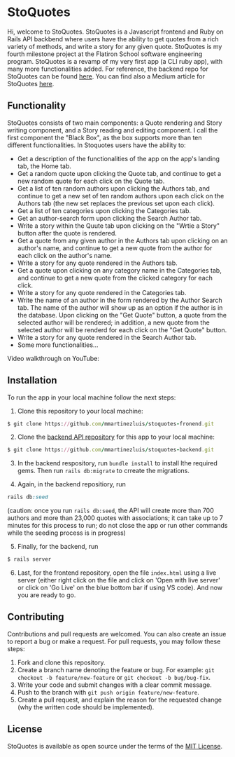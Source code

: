 # StoQuotes
Hi, welcome to StoQuotes. StoQuotes is a Javascript frontend and Ruby on Rails API backbend where users have the ability to get quotes from a rich variety of methods, and write a story for any given quote. StoQuotes is my fourth milestone project at the Flatiron School software engineering program. StoQuotes is a revamp of my very first app (a CLI ruby app), with many more functionalities added. For reference, the backend repo for StoQuotes can be found [here](https://github.com/mmartinezluis/stoquotes-backend). You can find also a Medium article for StoQuotes [here](https://luis-mmartinez.medium.com/javascript-event-listeners-f733052ab0c0). 

## Functionality
StoQuotes consists of two main components: a Quote rendering and Story writing component, and a Story reading and editing component. I call the first component the "Black Box", as the box supports more than ten different functionalities. In Stoquotes users have the ability to:
* Get a description of the functionalities of the app on the app's landing tab, the Home tab.
* Get a random quote upon clicking the Quote tab, and continue to get a new random quote for each click on the Quote tab.
* Get a list of ten random authors upon clicking the Authors tab, and continue to get a new set of ten random authors upon each click on the Authors tab (the new set replaces the previous set upon each click).
* Get a list of ten categories upon clicking the Categories tab.
* Get an author-search form upon clicking the Search Author tab.
* Write a story within the Quute tab upon clicking on the "Wrtie a Story" button after the quote is rendered.
* Get a quote from any given author in the Authors tab upon clicking on an author's name, and continue to get a new quote from the author for each click on the author's name.
* Write a story for any quote rendered in the Authors tab.
* Get a quote upon clicking on any category name in the Categories tab, and continue to get a new quote from the clicked category for each click.
* Write a story for any quote rendered in the Categories tab. 
* Write the name of an author in the form rendered by the Author Search tab. The name of the author will show up as an option if the author is in the database. Upon clicking on the "Get Quote" button, a quote from the selected author will be rendered; in addition, a new quote from the selected author will be renderd for each click on the "Get Quote" button. 
* Write a story for any quote rendered in the Search Author tab. 
* Some more functionalities...

Video walkthrough on YouTube: 

## Installation
To run the app in your local machine follow the next steps:
1. Clone this repository to your local machine:
``` ruby
$ git clone https://github.com/mmartinezluis/stoquotes-fronend.git
```

2. Clone the [backend API repository](https://github.com/mmartinezluis/stoquotes-backend) for this app to your local machine:
``` ruby
$ git clone https://github.com/mmartinezluis/stoquotes-backend.git
```

3. In the backend respository, run `bundle install` to install lthe required gems. Then run `rails db:migrate` to crreate the migrations.

4. Again, in the backend repositiory, run 
```ruby
rails db:seed
```
(caution: once you run `rails db:seed`, the API will create more than 700 authors and more than 23,000 quotes with associations; it can take up to 7 minutes for this process to run; do not close the app or run other commands while the seeding process is in progress)

5. Finally, for the backend, run
```ruby 
$ rails server
```

6. Last, for the frontend repository, open the file `index.html` using a live server (either right click on the file and click on 'Open with live server' or click on 'Go Live' on the blue bottom bar if using VS code). And now you are ready to go.

## Contributing
Contributions and pull requests are welcomed. You can also create an issue to report a bug or make a request. For pull requests, you may follow these steps:
1. Fork and clone this repository.
2. Create a branch name denoting the feature or bug. For example: `git checkout -b feature/new-feature` or `git checkout -b bug/bug-fix`.
3. Write your code and submit changes with a clear commit message.
4. Push to the branch with `git push origin feature/new-feature`. 
5. Create a pull request, and explain the reason for the requested change (why the written code should be implemented).

## License
StoQuotes is available as open source under the terms of the [MIT License](https://github.com/mmartinezluis/stoquotes-frontend/blob/main/LICENCE.txt). 